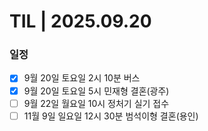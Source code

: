 # TIL | 2025.09.20

### 일정

-   [x] 9월 20일 토요일 2시 10분 버스
-   [x] 9월 20일 토요일 5시 민재형 결혼(광주)
-   [ ] 9월 22일 월요일 10시 정처기 실기 접수
-   [ ] 11월 9일 일요일 12시 30분 범석이형 결혼(용인)
